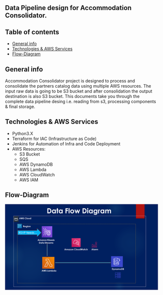 ## Data Pipeline design for Accommodation Consolidator.

## Table of contents
* [General info](#general-info)
* [Technologies & AWS Services](#technologies)
* [Flow-Diagram](#flow-diagram)


## General info
Accommodation Consolidator project is designed to process and consolidate the partners catalog data using multiple AWS resources. The 
input raw data is going to be S3 bucket and after consolidation the output destination is also S3 bucket.
This documents take you through the complete data pipeline desing i.e. reading from s3, processing components & final storage.


## Technologies & AWS Services
* Python3.X
* Terraform for IAC (Infrastructure as Code)
* Jenkins for Automation of Infra and Code Deployment
* AWS Resources:
  * S3 Bucket
  * SQS
  * AWS DynamoDB
  * AWS Lambda
  * AWS CloudWatch
  * AWS IAM  

## Flow-Diagram
![Data Flow Diagram for Lambda Processor](./images/flow-diagram.png)
